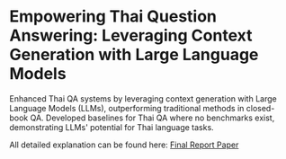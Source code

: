 # Empowering Thai Question Answering: Leveraging Context Generation with Large Language Models
Enhanced Thai QA systems by leveraging context generation with Large Language Models (LLMs), outperforming traditional methods in closed-book QA. Developed baselines for Thai QA where no benchmarks exist, demonstrating LLMs' potential for Thai language tasks.

All detailed explanation can be found here: [Final Report Paper](https://github.com/Nippypipo/CGAP_TH_QA/blob/main/NLP_Systems_Final_Project_Report.pdf)
